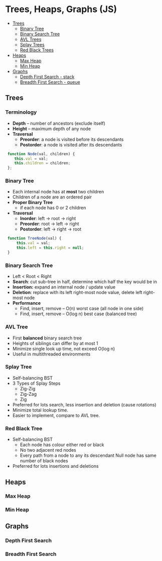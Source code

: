# Trees, Heaps, Graphs \(JS\)

* [Trees ](trees-heaps-graphs-js.md#trees)
  * [Binary Tree](trees-heaps-graphs-js.md#binary-tree)
  * [Binary Search Tree](trees-heaps-graphs-js.md#binary-search-tree)
  * [AVL Trees](trees-heaps-graphs-js.md#avl-tree) 
  * [Splay Trees ](trees-heaps-graphs-js.md#splay-tree)
  * [Red Black Trees](trees-heaps-graphs-js.md#red-black-tree)
* [Heaps](trees-heaps-graphs-js.md#heaps)
  * [Max Heap ](trees-heaps-graphs-js.md#max-heap)
  * [Min Heap](trees-heaps-graphs-js.md#min-heap)
* [Graphs](trees-heaps-graphs-js.md#graphs)
  * [Depth First Search - stack](trees-heaps-graphs-js.md#depth-first-search)
  * [Breadth First Search - queue](trees-heaps-graphs-js.md#breadth-first-search)

## Trees

### **Terminology**

* **Depth** – number of ancestors \(exclude itself\)
* **Height** – maximum depth of any node
* **Traversal**
  * **Preorder**: a node is visited before its descendants
  * **Postorder**: a node is visited after its descendants

```javascript
 function Node(val, children) {
    this.val = val;
    this.children = children;
 };
```

### Binary Tree 

* Each internal node has at **most** two children
* Children of a node are an ordered pair
* **Proper Binary Tree** 
  * if each node has 0 or 2 children
* **Traversal** 
  * **Inorder**: left -&gt; root -&gt; right
  * **Preorder**: root -&gt; left -&gt; right
  * **Postorder**: left -&gt; right -&gt; root

```javascript
 function TreeNode(val) {
     this.val = val;
     this.left = this.right = null;
 }
```

### Binary Search Tree

* Left &lt; Root &lt; Right
* **Search**: cut sub-tree in half, determine which half the key would be in
* **Insertion:** expand an internal node / update value
* **Deletion**: replace with its left right-most node value, delete left right-most node
* **Performance**
  * Find, insert, remove – O\(n\) worst case \(all node in one side\)
  * Find, insert, remove – O\(log n\) best case \(balanced tree\)

### AVL Tree

* First **balanced** binary search tree 
* Heights of siblings can differ by at most 1
* Minimize single look up time, not exceed O\(log n\)
* Useful in multithreaded environments

### Splay Tree

* Self-balancing BST
* 3 Types of Splay Steps 
  * Zig-Zig
  * Zig-Zag
  * Zig
* Preferred for lots search, less insertion and deletion \(cause rotations\)
* Minimize total lookup time.
* Easier to implement, compare to AVL tree. 

### Red Black Tree

* Self-balancing BST
  * Each node has colour either red or black
  * No two adjacent red nodes
  * Every path from a node to any its descendant Null node has same number of black nodes
* Preferred for lots insertions and deletions

## Heaps

### Max Heap

### Min Heap

## Graphs

### Depth First Search 

### Breadth First Search

